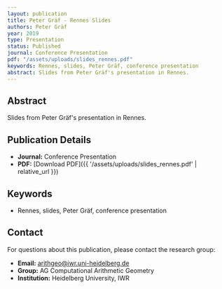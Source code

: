 ```yaml
---
layout: publication
title: Peter Gräf - Rennes Slides
authors: Peter Gräf
year: 2019
type: Presentation
status: Published
journal: Conference Presentation
pdf: "/assets/uploads/slides_rennes.pdf"
keywords: Rennes, slides, Peter Gräf, conference presentation
abstract: Slides from Peter Gräf's presentation in Rennes.
---
```

## Abstract

Slides from Peter Gräf's presentation in Rennes.

## Publication Details

- **Journal:** Conference Presentation
- **PDF:** [Download PDF]({{ \'/assets/uploads/slides_rennes.pdf\' | relative_url }})

## Keywords

- Rennes, slides, Peter Gräf, conference presentation


## Contact

For questions about this publication, please contact the research group:
- **Email:** arithgeo@iwr.uni-heidelberg.de
- **Group:** AG Computational Arithmetic Geometry
- **Institution:** Heidelberg University, IWR
